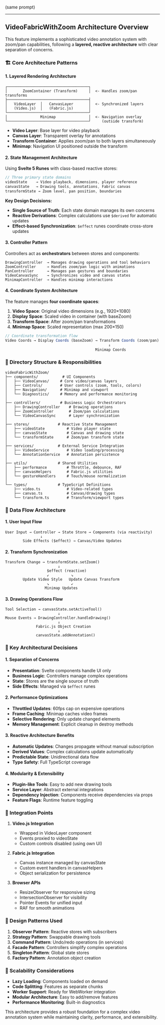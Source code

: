 (same prompt)

---

## VideoFabricWithZoom Architecture Overview

This feature implements a sophisticated video annotation system with zoom/pan capabilities, following a **layered, reactive architecture** with clear separation of concerns.

### 🏗️ Core Architecture Patterns

#### 1. **Layered Rendering Architecture**

```
┌─────────────────────────────────────┐
│       ZoomContainer (Transform)     │  <- Handles zoom/pan transforms
├─────────────────────────────────────┤
│   VideoLayer  │   CanvasLayer       │  <- Synchronized layers
│   (Video.js)  │   (Fabric.js)       │
└─────────────────────────────────────┘
│               Minimap               │  <- Navigation overlay 
└─────────────────────────────────────┘     (outside transform)
```

- **Video Layer**: Base layer for video playback
- **Canvas Layer**: Transparent overlay for annotations
- **Transform Container**: Applies zoom/pan to both layers simultaneously
- **Minimap**: Navigation UI positioned outside the transform

#### 2. **State Management Architecture**

Using **Svelte 5 Runes** with class-based reactive stores:

```typescript
// Three primary state domains
videoState    → Video playback, dimensions, player reference
canvasState   → Drawing tools, annotations, Fabric canvas
transformState → Zoom level, pan position, boundaries
```

**Key Design Decisions:**

- **Single Source of Truth**: Each state domain manages its own concerns
- **Reactive Derivations**: Complex calculations use `$derived` for automatic updates
- **Effect-based Synchronization**: `$effect` runes coordinate cross-store updates

#### 3. **Controller Pattern**

Controllers act as **orchestrators** between stores and components:

```
DrawingController  → Manages drawing operations and tool behaviors
ZoomController     → Handles zoom/pan logic with animations
PanController      → Manages pan gestures and boundaries  
VideoCanvasSync    → Synchronizes video and canvas states
MinimapController  → Handles minimap interactions
```

#### 4. **Coordinate System Architecture**

The feature manages **four coordinate spaces**:

1. **Video Space**: Original video dimensions (e.g., 1920×1080)
2. **Display Space**: Scaled video in container (with baseZoom)
3. **Transform Space**: After zoom/pan transformations
4. **Minimap Space**: Scaled representation (max 200×150)

```typescript
// Coordinate transformation flow
Video Coords → Display Coords (baseZoom) → Transform Coords (zoom/pan) → Screen Coords
                                               ↓
                                         Minimap Coords
```

### 📁 Directory Structure & Responsibilities

```
videoFabricWithZoom/
├── components/           # UI Components
│   ├── VideoCanvas/     # Core video/canvas layers
│   ├── Controls/        # User controls (zoom, tools, colors)
│   ├── Navigation/      # Minimap and viewport
│   └── Diagnostics/     # Memory and performance monitoring
│
├── controllers/         # Business Logic Orchestrators
│   ├── DrawingController    # Drawing operations
│   ├── ZoomController       # Zoom/pan calculations
│   └── VideoCanvasSync      # Layer synchronization
│
├── stores/             # Reactive State Management
│   ├── videoState          # Video player state
│   ├── canvasState         # Canvas and drawing state
│   └── transformState      # Zoom/pan transform state
│
├── services/           # External Service Integration
│   ├── VideoService        # Video loading/processing
│   └── AnnotationService   # Annotation persistence
│
├── utils/              # Shared Utilities
│   ├── performance         # Throttle, debounce, RAF
│   ├── canvasHelpers       # Fabric.js utilities
│   └── gestureHandlers     # Touch/mouse normalization
│
└── types/              # TypeScript Definitions
    ├── video.ts            # Video-related types
    ├── canvas.ts           # Canvas/drawing types
    └── transform.ts        # Transform/viewport types
```

### 🔄 Data Flow Architecture

#### 1. **User Input Flow**

```
User Input → Controller → State Store → Components (via reactivity)
                ↓
        Side Effects ($effect) → Canvas/Video Updates
```

#### 2. **Transform Synchronization**

```
Transform Change → transformState.setZoom()
                        ↓
                   $effect (reactive)
                   ↙          ↘
        Update Video Style   Update Canvas Transform
                   ↘          ↙
                  Minimap Updates
```

#### 3. **Drawing Operations Flow**

```
Tool Selection → canvasState.setActiveTool()
                        ↓
Mouse Events → DrawingController.handleDrawing()
                        ↓
              Fabric.js Object Creation
                        ↓
              canvasState.addAnnotation()
```

### 🎯 Key Architectural Decisions

#### 1. **Separation of Concerns**

- **Presentation**: Svelte components handle UI only
- **Business Logic**: Controllers manage complex operations
- **State**: Stores are the single source of truth
- **Side Effects**: Managed via `$effect` runes

#### 2. **Performance Optimizations**

- **Throttled Updates**: 60fps cap on expensive operations
- **Frame Caching**: Minimap caches video frames
- **Selective Rendering**: Only update changed elements
- **Memory Management**: Explicit cleanup in destroy methods

#### 3. **Reactive Architecture Benefits**

- **Automatic Updates**: Changes propagate without manual subscription
- **Derived Values**: Complex calculations update automatically
- **Predictable State**: Unidirectional data flow
- **Type Safety**: Full TypeScript coverage

#### 4. **Modularity & Extensibility**

- **Plugin-like Tools**: Easy to add new drawing tools
- **Service Layer**: Abstract external integrations
- **Dependency Injection**: Components receive dependencies via props
- **Feature Flags**: Runtime feature toggling

### 🔌 Integration Points

1. **Video.js Integration**
    
    - Wrapped in VideoLayer component
    - Events proxied to videoState
    - Custom controls disabled (using own UI)
2. **Fabric.js Integration**
    
    - Canvas instance managed by canvasState
    - Custom event handlers in canvasHelpers
    - Object serialization for persistence
3. **Browser APIs**
    
    - ResizeObserver for responsive sizing
    - IntersectionObserver for visibility
    - Pointer Events for unified input
    - RAF for smooth animations

### 🎨 Design Patterns Used

1. **Observer Pattern**: Reactive stores with subscribers
2. **Strategy Pattern**: Swappable drawing tools
3. **Command Pattern**: Undo/redo operations (in services)
4. **Facade Pattern**: Controllers simplify complex operations
5. **Singleton Pattern**: Global state stores
6. **Factory Pattern**: Annotation object creation

### 🚀 Scalability Considerations

- **Lazy Loading**: Components loaded on demand
- **Code Splitting**: Features as separate chunks
- **Worker Support**: Ready for WebWorker integration
- **Modular Architecture**: Easy to add/remove features
- **Performance Monitoring**: Built-in diagnostics

This architecture provides a robust foundation for a complex video annotation system while maintaining clarity, performance, and extensibility.
